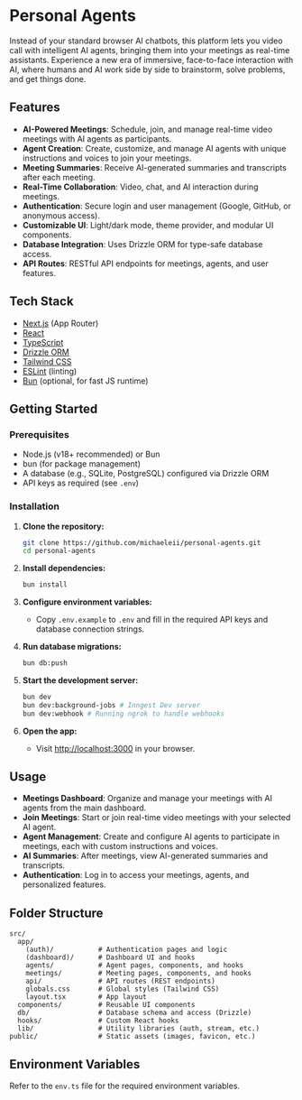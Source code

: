 # Personal Agents

Instead of your standard browser AI chatbots, this platform lets you video call with intelligent AI agents, bringing them into your meetings as real-time assistants. Experience a new era of immersive, face-to-face interaction with AI, where humans and AI work side by side to brainstorm, solve problems, and get things done.

## Features

- **AI-Powered Meetings**: Schedule, join, and manage real-time video meetings with AI agents as participants.
- **Agent Creation**: Create, customize, and manage AI agents with unique instructions and voices to join your meetings.
- **Meeting Summaries**: Receive AI-generated summaries and transcripts after each meeting.
- **Real-Time Collaboration**: Video, chat, and AI interaction during meetings.
- **Authentication**: Secure login and user management (Google, GitHub, or anonymous access).
- **Customizable UI**: Light/dark mode, theme provider, and modular UI components.
- **Database Integration**: Uses Drizzle ORM for type-safe database access.
- **API Routes**: RESTful API endpoints for meetings, agents, and user features.

## Tech Stack

- [Next.js](https://nextjs.org/) (App Router)
- [React](https://react.dev/)
- [TypeScript](https://www.typescriptlang.org/)
- [Drizzle ORM](https://orm.drizzle.team/)
- [Tailwind CSS](https://tailwindcss.com/)
- [ESLint](https://eslint.org/) (linting)
- [Bun](https://bun.sh/) (optional, for fast JS runtime)

## Getting Started

### Prerequisites

- Node.js (v18+ recommended) or Bun
- bun (for package management)
- A database (e.g., SQLite, PostgreSQL) configured via Drizzle ORM
- API keys as required (see `.env`)

### Installation

1. **Clone the repository:**

   ```bash
   git clone https://github.com/michaeleii/personal-agents.git
   cd personal-agents
   ```

2. **Install dependencies:**

   ```bash
   bun install
   ```

3. **Configure environment variables:**

   - Copy `.env.example` to `.env` and fill in the required API keys and database connection strings.

4. **Run database migrations:**

   ```bash
   bun db:push
   ```

5. **Start the development server:**

   ```bash
   bun dev
   bun dev:background-jobs # Inngest Dev server
   bun dev:webhook # Running ngrok to handle webhooks
   ```

6. **Open the app:**
   - Visit [http://localhost:3000](http://localhost:3000) in your browser.

## Usage

- **Meetings Dashboard**: Organize and manage your meetings with AI agents from the main dashboard.
- **Join Meetings**: Start or join real-time video meetings with your selected AI agent.
- **Agent Management**: Create and configure AI agents to participate in meetings, each with custom instructions and voices.
- **AI Summaries**: After meetings, view AI-generated summaries and transcripts.
- **Authentication**: Log in to access your meetings, agents, and personalized features.

## Folder Structure

```
src/
  app/
    (auth)/           # Authentication pages and logic
    (dashboard)/      # Dashboard UI and hooks
    agents/           # Agent pages, components, and hooks
    meetings/         # Meeting pages, components, and hooks
    api/              # API routes (REST endpoints)
    globals.css       # Global styles (Tailwind CSS)
    layout.tsx        # App layout
  components/         # Reusable UI components
  db/                 # Database schema and access (Drizzle)
  hooks/              # Custom React hooks
  lib/                # Utility libraries (auth, stream, etc.)
public/               # Static assets (images, favicon, etc.)
```

## Environment Variables

Refer to the `env.ts` file for the required environment variables.
